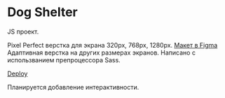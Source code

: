 # Dog Shelter

JS проект. 

Pixel Perfect верстка для экрана 320px, 768px, 1280px. 
[Макет в Figma](https://www.figma.com/file/tKcmzkARtMUFQAR9VLdLkl/shelter-dom)
Адаптивная верстка на других размерах экранов.
Написано с использванием препроцессора Sass.

[Deploy](https://linasafina.github.io/Dog-Shelter/shelter/)

Планируется добавление интерактивности.
